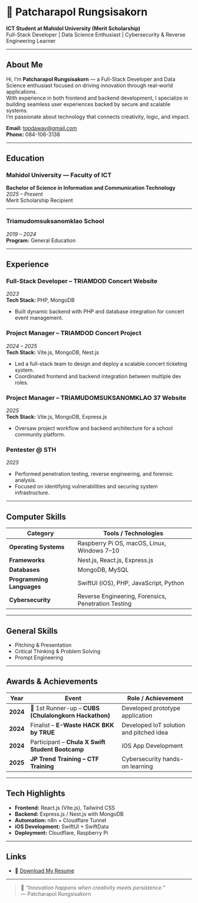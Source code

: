 # 👋 Patcharapol Rungsisakorn

**ICT Student at Mahidol University (Merit Scholarship)**  
Full-Stack Developer | Data Science Enthusiast | Cybersecurity & Reverse Engineering Learner  

---

## About Me
Hi, I’m **Patcharapol Rungsisakorn** — a Full-Stack Developer and Data Science enthusiast focused on driving innovation through real-world applications.  
With experience in both frontend and backend development, I specialize in building seamless user experiences backed by secure and scalable systems.  
I’m passionate about technology that connects creativity, logic, and impact.

**Email:** [topdaway@gmail.com](mailto:topdaway@gmail.com)  
**Phone:** 084-106-3138  

---

## Education

### Mahidol University — Faculty of ICT  
**Bachelor of Science in Information and Communication Technology**  
*2025 – Present*  
Merit Scholarship Recipient  

---

### Triamudomsuksanomklao School  
*2019 – 2024*  
**Program:** General Education  

---

## Experience

### **Full-Stack Developer – TRIAMDOD Concert Website**  
*2023*  
**Tech Stack:** PHP, MongoDB  
- Built dynamic backend with PHP and database integration for concert event management.

### **Project Manager – TRIAMDOD Concert Project**  
*2024 – 2025*  
**Tech Stack:** Vite.js, MongoDB, Nest.js  
- Led a full-stack team to design and deploy a scalable concert ticketing system.  
- Coordinated frontend and backend integration between multiple dev roles.

### **Project Manager – TRIAMUDOMSUKSANOMKLAO 37 Website**  
*2025*  
**Tech Stack:** Vite.js, MongoDB, Express.js  
- Oversaw project workflow and backend architecture for a school community platform.

### **Pentester @ STH**  
*2025*  
- Performed penetration testing, reverse engineering, and forensic analysis.  
- Focused on identifying vulnerabilities and securing system infrastructure.

---

## Computer Skills

| Category | Tools / Technologies |
|-----------|----------------------|
| **Operating Systems** | Raspberry Pi OS, macOS, Linux, Windows 7–10 |
| **Frameworks** | Nest.js, React.js, Express.js |
| **Databases** | MongoDB, MySQL |
| **Programming Languages** | SwiftUI (iOS), PHP, JavaScript, Python |
| **Cybersecurity** | Reverse Engineering, Forensics, Penetration Testing |

---

## General Skills
- Pitching & Presentation  
- Critical Thinking & Problem Solving  
- Prompt Engineering  

---

## Awards & Achievements

| Year | Event | Role / Achievement |
|------|--------|-------------------|
| **2024** | 🥈 1st Runner-up – **CUBS (Chulalongkorn Hackathon)** | Developed prototype application |
| **2024** | Finalist – **E-Waste HACK BKK by TRUE** | Developed IoT solution and pitched idea |
| **2024** | Participant – **Chula X Swift Student Bootcamp** | iOS App Development |
| **2025** | **JP Trend Training – CTF Training** | Cybersecurity hands-on learning |

---

## Tech Highlights
- **Frontend:** React.js (Vite.js), Tailwind CSS  
- **Backend:** Express.js / Nest.js with MongoDB  
- **Automation:** n8n + Cloudflare Tunnel  
- **iOS Development:** SwiftUI + SwiftData  
- **Deployment:** Cloudflare, Raspberry Pi  

---

## Links 
- 📄 [Download My Resume](./resume.pdf)

---

> 💬 *“Innovation happens when creativity meets persistence.”*  
> — Patcharapol Rungsisakorn
